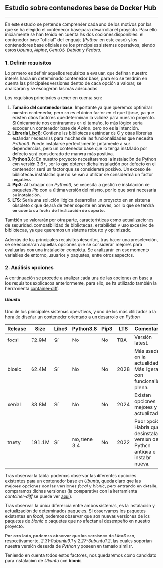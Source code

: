 ## Estudio sobre contenedores base de Docker Hub

---

En este estudio se pretende comprender cada uno de los motivos por los que se ha elegido el contenedor base para desarrollar el proyecto. Para ello inicialmente se han tenido en cuenta las dos opciones disponibles: el contenedor base "oficial" del lenguaje (*Python* en este caso) y los contenedores base oficiales de los principales sistemas operativos, siendo estos *Ubuntu*, *Alpine*, *CentOS*, *Debian* y *Fedora*.

### 1. Definir requisitos

Lo primero es definir aquellos requisitos a evaluar, que definan nuestro interés hacia un determinado contenedor base, para ello se tendrán en cuenta las principales versiones dentro de cada opción a valorar, se analizaran y se escogeran las más adecuadas.

Los requisitos principales a tener en cuenta son:
1. **Tamaño del contenedor base**: Importante ya que queremos optimizar nuestro contenedor, pero no es el único factor en el que fijarse, ya que existen otros factores que determinan la validez para nuestro proyecto. Si únicamente nos centraramos en el tamaño, lo más lógico sería escoger un contenedor base de *Alpine*, pero no es la intención.
2. **Librería [Libc6](https://packages.debian.org/stretch/libc6)**: Contiene las bibliotecas estándar de C y otras librerías estándar necesarias para muchas de las funcionalidades que necesita *Python3*. Puede instalarse perfectamente juntamente a sus dependencias, pero un contenedor base que lo tenga instalado por defecto será considerado de manera más positiva.
3. **Python3.8**: En nuestro proyecto necesitaremos la instalación de Python con versión 3.6+, por lo que obtener dicha instalación por defecto en el contenedor será un factor que se considerará positivo. Un exceso de bibliotecas instaladas que no se van a utilizar se considerará un factor negativo.
4. **Pip3**: Al trabajar con *Python3*, se necesita la gestión e instalación de paquetes *Pip* con la última versión del mismo, por lo que será necesaria su instalación.
5. **LTS**: Sería una solución ilógica desarrollar un proyecto en un sistema obsoleto o que dejará de tener soporte en breves, por lo que se tendrá en cuenta su fecha de finalización de soporte.

También se valorarán por otra parte, características como actualizaciones de seguridad, compatibilidad de bibliotecas, estabilidad y uso excesivo de bibliotecas, ya que queremos un sistema robusto y optimizado.

Además de los principales requisitos descritos, tras hacer una preselección, se seleccionarán aquellas opciones que se consideran mejores para evaluarlas con una instalación completa. Se analizarán en ese momento variables de entorno, usuarios y paquetes, entre otros aspectos.

### 2. Análisis opciones

A continuación se procede a analizar cada una de las opciones en base a los requisitos explicados anteriormente, para ello, se ha utilizado también la herramienta [container-diff](https://github.com/GoogleContainerTools/container-diff).

##### Ubuntu

Uno de los principales sistemas operativos, y uno de los más utilizados a la hora de diseñar un contenedor orientado a un desarrollo en *Python*

| Release | Size   | Libc6 | Python3.8      | Pip3 | LTS  | Comentarios                                                                       |
|---------|--------|-------|----------------|------|------|-----------------------------------------------------------------------------------|
| focal   | 72.9M  | Sí    | No             | No   | TBA  | Versión latest.                                                                   |
| bionic  | 62.4M  | Sí    | No             | No   | 2028 | Más usada en la actualidad. Más ligera con funcionalidad plena.                   |
| xenial  | 83.8M  | Sí    | No             | No   | 2024 | Existen opciones mejores y actualizadas.                                          |
| trusty  | 191.1M | Sí    | No, tiene 3.4  | No   | 2022 | Peor opción. Habría que desinstalar la versión de Python antigua e instalar nueva.|

Tras observar la tabla, podemos observar las diferentes opciones existentes para un contenedor base en *Ubuntu*, queda claro que las mejores opciones son las versiones *focal* y *bionic*, pero entrando en detalle, comparamos dichas versiones (la comparativa con la herramienta *container-diff* se puede ver [aquí]()).

Tras observar, la única diferencia entre ambos sistemas, es la instalación y actualización de determinados paquetes. Si observamos los paquetes existentes en *focal*, podemos observar que son nuevas versiones de los paquetes de *bionic* o paquetes que no afectan al desempeño en nuestro proyecto.

Por otro lado, podemos observar que las versiones de *Libc6* son, respectivamente, *2.31-0ubuntu9.1* y *2.27-3ubuntu1.2*, las cuales soportan nuestra versión deseada de *Python* y poseen un tamaño similar.

Teniendo en cuenta todos estos factores, nos quedaremos como candidato para instalación de *Ubuntu* con **bionic**.
